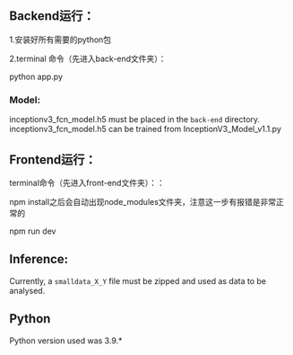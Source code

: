 ## Backend运行：

1.安装好所有需要的python包

2.terminal 命令（先进入back-end文件夹）：

python app.py

### Model:
inceptionv3_fcn_model.h5 must be placed in the `back-end` directory.
inceptionv3_fcn_model.h5 can be trained from InceptionV3_Model_v1.1.py

## Frontend运行：

terminal命令（先进入front-end文件夹）：：

npm install之后会自动出现node_modules文件夹，注意这一步有报错是非常正常的

npm run dev

## Inference:

Currently, a `smalldata_X_Y` file must be zipped and used as data to be analysed.

## Python

Python version used was 3.9.*